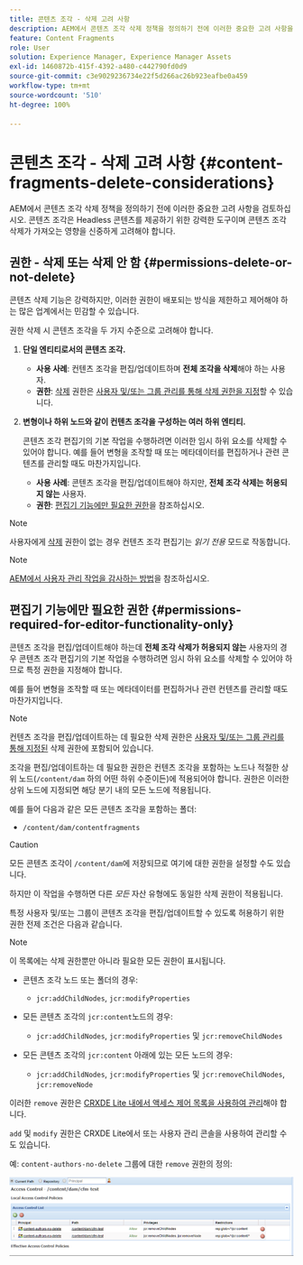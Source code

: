 ```yaml
---
title: 콘텐츠 조각 - 삭제 고려 사항
description: AEM에서 콘텐츠 조각 삭제 정책을 정의하기 전에 이러한 중요한 고려 사항을 검토하십시오. 콘텐츠 조각은 Headless 콘텐츠를 제공하기 위한 강력한 도구이며 콘텐츠 조각 삭제가 가져오는 영향을 신중하게 고려해야 합니다.
feature: Content Fragments
role: User
solution: Experience Manager, Experience Manager Assets
exl-id: 1460872b-415f-4392-a480-c442790fd0d9
source-git-commit: c3e9029236734e22f5d266ac26b923eafbe0a459
workflow-type: tm+mt
source-wordcount: '510'
ht-degree: 100%

---
```


# 콘텐츠 조각 - 삭제 고려 사항 {#content-fragments-delete-considerations}

AEM에서 콘텐츠 조각 삭제 정책을 정의하기 전에 이러한 중요한 고려 사항을 검토하십시오. 콘텐츠 조각은 Headless 콘텐츠를 제공하기 위한 강력한 도구이며 콘텐츠 조각 삭제가 가져오는 영향을 신중하게 고려해야 합니다.

## 권한 - 삭제 또는 삭제 안 함 {#permissions-delete-or-not-delete}

콘텐츠 삭제 기능은 강력하지만, 이러한 권한이 배포되는 방식을 제한하고 제어해야 하는 많은 업계에서는 민감할 수 있습니다.

권한 삭제 시 콘텐츠 조각을 두 가지 수준으로 고려해야 합니다.

1. **단일 엔티티로서의 콘텐츠 조각.**

   * **사용 사례**: 컨텐츠 조각을 편집/업데이트하며 **전체 조각을 삭제**&#x200B;해야 하는 사용자.
   * **권한**: [삭제](/help/sites-administering/security.md#actions) 권한은 [사용자 및/또는 그룹 관리를 통해 삭제 권한을 지정](/help/sites-administering/security.md#managing-permissions)할 수 있습니다.

2. **변형이나 하위 노드와 같이 컨텐츠 조각을 구성하는 여러 하위 엔티티.**

   콘텐츠 조각 편집기의 기본 작업을 수행하려면 이러한 임시 하위 요소를 삭제할 수 있어야 합니다. 예를 들어 변형을 조작할 때 또는 메타데이터를 편집하거나 관련 콘텐츠를 관리할 때도 마찬가지입니다.

   * **사용 사례**: 콘텐츠 조각을 편집/업데이트해야 하지만, **전체 조각 삭제는 허용되지 않는** 사용자.
   * **권한**: [편집기 기능에만 필요한 권한](#permissions-required-for-editor-functionality-only)을 참조하십시오.

>[!NOTE]
>
>사용자에게 [삭제](/help/sites-administering/security.md#actions) 권한이 없는 경우 컨텐츠 조각 편집기는 *읽기 전용* 모드로 작동합니다.

>[!NOTE]
>
>[AEM에서 사용자 관리 작업을 감사하는 방법](/help/sites-administering/audit-user-management-operations.md)을 참조하십시오.

## 편집기 기능에만 필요한 권한 {#permissions-required-for-editor-functionality-only}

콘텐츠 조각을 편집/업데이트해야 하는데 **전체 조각 삭제가 허용되지 않는** 사용자의 경우 콘텐츠 조각 편집기의 기본 작업을 수행하려면 임시 하위 요소를 삭제할 수 있어야 하므로 특정 권한을 지정해야 합니다.

예를 들어 변형을 조작할 때 또는 메타데이터를 편집하거나 관련 컨텐츠를 관리할 때도 마찬가지입니다.

>[!NOTE]
>
>컨텐츠 조각을 편집/업데이트하는 데 필요한 삭제 권한은 [사용자 및/또는 그룹 관리를 통해 지정된](/help/sites-administering/security.md#managing-permissions) 삭제 권한에 포함되어 있습니다.

조각을 편집/업데이트하는 데 필요한 권한은 컨텐츠 조각을 포함하는 노드나 적절한 상위 노드(`/content/dam` 하의 어떤 하위 수준이든)에 적용되어야 합니다. 권한은 이러한 상위 노드에 지정되면 해당 분기 내의 모든 노드에 적용됩니다.

예를 들어 다음과 같은 모든 콘텐츠 조각을 포함하는 폴더:

* `/content/dam/contentfragments`

>[!CAUTION]
>
>모든 콘텐츠 조각이 `/content/dam`에 저장되므로 여기에 대한 권한을 설정할 수도 있습니다.
>
>하지만 이 작업을 수행하면 다른 *모든* 자산 유형에도 동일한 삭제 권한이 적용됩니다.

특정 사용자 및/또는 그룹이 콘텐츠 조각을 편집/업데이트할 수 있도록 허용하기 위한 권한 전제 조건은 다음과 같습니다.

>[!NOTE]
>
>이 목록에는 삭제 권한뿐만 아니라 필요한 모든 권한이 표시됩니다.

* 콘텐츠 조각 노드 또는 폴더의 경우:

   * `jcr:addChildNodes`, `jcr:modifyProperties`

* 모든 콘텐츠 조각의 `jcr:content`노드의 경우:

   * `jcr:addChildNodes`, `jcr:modifyProperties` 및 `jcr:removeChildNodes`

* 모든 콘텐츠 조각의 `jcr:content` 아래에 있는 모든 노드의 경우:

   * `jcr:addChildNodes`, `jcr:modifyProperties` 및 `jcr:removeChildNodes`, `jcr:removeNode`

이러한 `remove` 권한은 [CRXDE Lite 내에서 액세스 제어 목록을 사용하여 관리](/help/sites-administering/user-group-ac-admin.md#access-right-management)해야 합니다.

`add` 및 `modify` 권한은 CRXDE Lite에서 또는 사용자 관리 콘솔을 사용하여 관리할 수도 있습니다.

예: `content-authors-no-delete` 그룹에 대한 `remove` 권한의 정의:

![cf-delete-03](assets/cf-delete-03.png)

